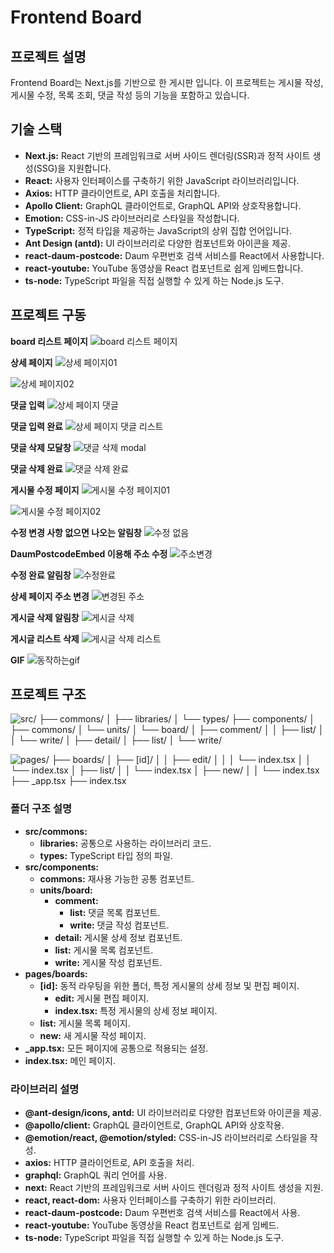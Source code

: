 # Frontend Board
## 프로젝트 설명
Frontend Board는 Next.js를 기반으로 한 게시판 입니다. 이 프로젝트는 게시물 작성, 게시물 수정, 목록 조회, 댓글 작성 등의 기능을 포함하고 있습니다.

## 기술 스택
- **Next.js:** React 기반의 프레임워크로 서버 사이드 렌더링(SSR)과 정적 사이트 생성(SSG)을 지원합니다.
- **React:** 사용자 인터페이스를 구축하기 위한 JavaScript 라이브러리입니다.
- **Axios:** HTTP 클라이언트로, API 호출을 처리합니다.
- **Apollo Client:** GraphQL 클라이언트로, GraphQL API와 상호작용합니다.
- **Emotion:** CSS-in-JS 라이브러리로 스타일을 작성합니다.
- **TypeScript:** 정적 타입을 제공하는 JavaScript의 상위 집합 언어입니다.
- **Ant Design (antd):** UI 라이브러리로 다양한 컴포넌트와 아이콘을 제공.
- **react-daum-postcode:** Daum 우편번호 검색 서비스를 React에서 사용합니다.
- **react-youtube:** YouTube 동영상을 React 컴포넌트로 쉽게 임베드합니다.
- **ts-node:** TypeScript 파일을 직접 실행할 수 있게 하는 Node.js 도구.

## 프로젝트 구동

**board 리스트 페이지**
![board 리스트 페이지](/public/image-4.png)

**상세 페이지**
![상세 페이지01](/public/image-5.png)

![상세 페이지02](/public/image-6.png)

**댓글 입력**
![상세 페이지 댓글](/public/image-7.png)

**댓글 입력 완료**
![상세 페이지 댓글 리스트](/public/image-8.png)

**댓글 삭제 모달창**
![댓글 삭제 modal](/public/image-9.png)

**댓글 삭제 완료**
![댓글 삭제 완료](/public/image-10.png)

**게시물 수정 페이지**
![게시물 수정 페이지01](/public/image-11.png)

![게시물 수정 페이지02](/public/image-12.png)

**수정 변경 사항 없으면 나오는 알림창**
![수정 없음](/public/image-13.png)

**DaumPostcodeEmbed 이용해 주소 수정**
![주소변경](/public/image-14.png)

**수정 완료 알림창**
![수정완료](/public/image-15.png)

**상세 페이지 주소 변경**
![변경된 주소](/public/image-16.png)

**게시글 삭제 알림창**
![게시글 삭제](/public/image-17.png)

**게시글 리스트 삭제**
![게시글 삭제 리스트](/public/image-18.png)

**GIF**
![동작하는gif](/public/page.gif)

## 프로젝트 구조
![src/
├── commons/
│ ├── libraries/
│ └── types/
├── components/
│ ├── commons/
│ └── units/
│ └── board/
│ ├── comment/
│ │ ├── list/
│ │ └── write/
│ ├── detail/
│ ├── list/
│ └── write/](/public/image-2.png)

![pages/
├── boards/
│ ├── [id]/
│ │ ├── edit/
│ │ │ └── index.tsx
│ │ └── index.tsx
│ ├── list/
│ │ └── index.tsx
│ ├── new/
│ │ └── index.tsx
├── _app.tsx
├── index.tsx](/public/image-3.png)

### 폴더 구조 설명
- **src/commons:**
  - **libraries:** 공통으로 사용하는 라이브러리 코드.
  - **types:** TypeScript 타입 정의 파일.
- **src/components:**
  - **commons:** 재사용 가능한 공통 컴포넌트.
  - **units/board:**
    - **comment:**
      - **list:** 댓글 목록 컴포넌트.
      - **write:** 댓글 작성 컴포넌트.
    - **detail:** 게시물 상세 정보 컴포넌트.
    - **list:** 게시물 목록 컴포넌트.
    - **write:** 게시물 작성 컴포넌트.
- **pages/boards:**
  - **[id]:** 동적 라우팅을 위한 폴더, 특정 게시물의 상세 정보 및 편집 페이지.
    - **edit:** 게시물 편집 페이지.
    - **index.tsx:** 특정 게시물의 상세 정보 페이지.
  - **list:** 게시물 목록 페이지.
  - **new:** 새 게시물 작성 페이지.
- **_app.tsx:** 모든 페이지에 공통으로 적용되는 설정.
- **index.tsx:** 메인 페이지.

### 라이브러리 설명
- **@ant-design/icons, antd:** UI 라이브러리로 다양한 컴포넌트와 아이콘을 제공.
- **@apollo/client:** GraphQL 클라이언트로, GraphQL API와 상호작용.
- **@emotion/react, @emotion/styled:** CSS-in-JS 라이브러리로 스타일을 작성.
- **axios:** HTTP 클라이언트로, API 호출을 처리.
- **graphql:** GraphQL 쿼리 언어를 사용.
- **next:** React 기반의 프레임워크로 서버 사이드 렌더링과 정적 사이트 생성을 지원.
- **react, react-dom:** 사용자 인터페이스를 구축하기 위한 라이브러리.
- **react-daum-postcode:** Daum 우편번호 검색 서비스를 React에서 사용.
- **react-youtube:** YouTube 동영상을 React 컴포넌트로 쉽게 임베드.
- **ts-node:** TypeScript 파일을 직접 실행할 수 있게 하는 Node.js 도구.